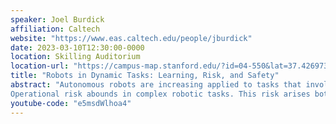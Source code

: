 ```yaml
---
speaker: Joel Burdick
affiliation: Caltech
website: "https://www.eas.caltech.edu/people/jburdick"
date: 2023-03-10T12:30:00-0000
location: Skilling Auditorium
location-url: "https://campus-map.stanford.edu/?id=04-550&lat=37.42697371527761&lng=-122.17280664808126&zoom=18&srch=undefined"
title: "Robots in Dynamic Tasks: Learning, Risk, and Safety"
abstract: "Autonomous robots are increasing applied to tasks that involve complex maneuvers and dynamic environments that are difficult to model a priori. Various types of learning methods have been proposed to fill this modeling gap. To motivate the need for learning complex fluid-structure interactions, we first review the SQUID (a ballistically launched and self-stabilizing drone) and PARSEC (an aerial manipulator that can deliver self-anchoring sensor network modules) systems. Next we show how to learn basic fluid-structure interactions using Koopman spectral techniques, and incorporate the learned model into a real-time nonlinear model predictive control framework. The performance of this approach is demonstrated on small drones that operate very close to the ground, where the ground effect normally destabilizes flight.
Operational risk abounds in complex robotic tasks. This risk arises both from the uncertain environment, and from incompletely learned models. After reviewing the basics of coherent risk measures, we will show how simple risk aware terrain analysis improved the performance of our legged and wheeled robots in the DARPA Subterranean challenge. Then we will introduce an on-line method to learn the dynamics of an apriori unknown dynamical obstacle, and robustly avoid the obstacle using a novel risk-based, distributionally robust, chance constraints derived from the evolving learned model. We then introduce the concept of risk surfaces to enable fast on-line learning of a priori unknown dynamical disturbances, and show how this approach can adapt a drone to wind disturbances with only 45 seconds of on-line data gathering."
youtube-code: "e5msdWlhoa4"
---
```

